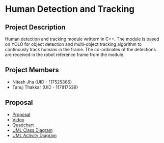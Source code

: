 # Human Detection and Tracking

## Project Description
Human detection and tracking module writtern in C++. The module is based on YOLO for object detection and multi-object tracking algorithm to continously track humans in the frame. The co-ordinates of the detections are received in the robot reference frame from the module.

## Project Members
<ul>
    <li>Nitesh Jha (UID - 117525366)</li>
    <li>Tanuj Thakkar (UID - 117817539)</li>
</ul>

## Proposal
<ul>
    <li><a href='https://github.com/tanujthakkar/Human-Detection-and-Tracking/blob/master/Proposal/ENPM808X%20-%20Midterm%20Proposal.pdf' >Proposal</a></li>
    <li><a href='https://drive.google.com/file/d/1AM1A-1a7mjTDYSgxLombQuMB1ZIcUpeS/view?usp=sharing' >Video</a></lli>
    <li><a href='https://github.com/tanujthakkar/Human-Detection-and-Tracking/blob/master/Proposal/Quadchart.png' >Quadchart</a></li>
    <li><a href='https://github.com/tanujthakkar/Human-Detection-and-Tracking/blob/master/UML/UML%20Class%20Diagram.png' >UML Class Diagram</a></li>
    <li><a href='https://github.com/tanujthakkar/Human-Detection-and-Tracking/blob/master/UML/UML%20Activity%20Diagram.png' >UML Activity Diagram</a></li>
</ul>
